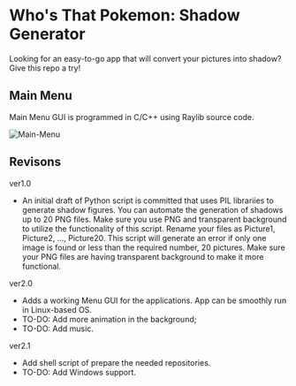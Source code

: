 # Who's That Pokemon: Shadow Generator
Looking for an easy-to-go app that will convert your pictures into shadow? Give this repo a try!

## Main Menu
Main Menu GUI is programmed in C/C++ using Raylib source code.

![Main-Menu](https://github.com/user-attachments/assets/656a8f78-c725-456d-b9cb-4d618b537d5c)

## Revisons

ver1.0
- An initial draft of Python script is committed that uses PIL librariies to generate shadow figures. You can automate the generation of shadows up to 20 PNG files. Make sure you use PNG and transparent background to utilize the functionality of this script. Rename your files as Picture1, Picture2, ..., Picture20. This script will generate an error if only one image is found or less than the required number, 20 pictures. Make sure your PNG files are having transparent background to make it more functional.

ver2.0
- Adds a working Menu GUI for the applications. App can be smoothly run in Linux-based OS.
- TO-DO: Add more animation in the background;
- TO-DO: Add music.

ver2.1
- Add shell script of prepare the needed repositories.
- TO-DO: Add Windows support.
